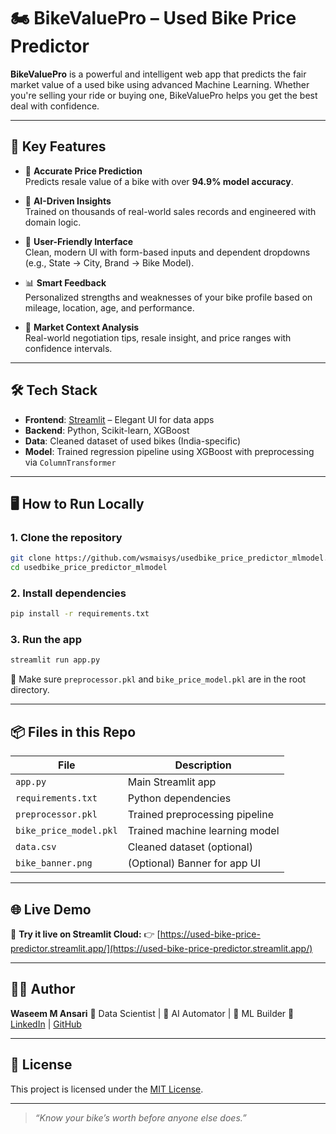# 🏍️ BikeValuePro – Used Bike Price Predictor

**BikeValuePro** is a powerful and intelligent web app that predicts the fair market value of a used bike using advanced Machine Learning. Whether you're selling your ride or buying one, BikeValuePro helps you get the best deal with confidence.

---

## 🚀 Key Features

- 🎯 **Accurate Price Prediction**  
  Predicts resale value of a bike with over **94.9% model accuracy**.

- 🧠 **AI-Driven Insights**  
  Trained on thousands of real-world sales records and engineered with domain logic.

- 🧾 **User-Friendly Interface**  
  Clean, modern UI with form-based inputs and dependent dropdowns (e.g., State → City, Brand → Bike Model).

- 📊 **Smart Feedback**  
  Personalized strengths and weaknesses of your bike profile based on mileage, location, age, and performance.

- 📍 **Market Context Analysis**  
  Real-world negotiation tips, resale insight, and price ranges with confidence intervals.

---

## 🛠️ Tech Stack

- **Frontend**: [Streamlit](https://streamlit.io/) – Elegant UI for data apps  
- **Backend**: Python, Scikit-learn, XGBoost  
- **Data**: Cleaned dataset of used bikes (India-specific)  
- **Model**: Trained regression pipeline using XGBoost with preprocessing via `ColumnTransformer`

---

## 🖥️ How to Run Locally

### 1. Clone the repository

```bash
git clone https://github.com/wsmaisys/usedbike_price_predictor_mlmodel.git
cd usedbike_price_predictor_mlmodel
````

### 2. Install dependencies

```bash
pip install -r requirements.txt
```

### 3. Run the app

```bash
streamlit run app.py
```

🧠 Make sure `preprocessor.pkl` and `bike_price_model.pkl` are in the root directory.

---

## 📦 Files in this Repo

| File                   | Description                    |
| ---------------------- | ------------------------------ |
| `app.py`               | Main Streamlit app             |
| `requirements.txt`     | Python dependencies            |
| `preprocessor.pkl`     | Trained preprocessing pipeline |
| `bike_price_model.pkl` | Trained machine learning model |
| `data.csv`             | Cleaned dataset (optional)     |
| `bike_banner.png`      | (Optional) Banner for app UI   |

---

## 🌐 Live Demo

🚀 **Try it live on Streamlit Cloud:**
👉 [https://used-bike-price-predictor.streamlit.app/](https://used-bike-price-predictor.streamlit.app/)

---

## 👨‍💻 Author

**Waseem M Ansari**
📘 Data Scientist | 🚴 AI Automator | 🧠 ML Builder
🔗 [LinkedIn](https://www.linkedin.com/in/wsmaisys/) | [GitHub](https://github.com/wsmaisys)

---

## 📄 License

This project is licensed under the [MIT License](LICENSE).

---

> *“Know your bike’s worth before anyone else does.”*

